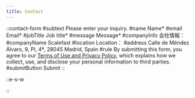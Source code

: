 ```yaml
---
title: Contact
---
```


::contact-form
#subtext
Please enter your inquiry.
#name
Name*
#email
Email*
#jobTitle
Job title*
#message
Message*
#companyInfo
会社情報：
#companyName
Scalefast
#location
Location：
#address
Calle de Méndez Álvaro, 9, Pl, 4ª, 28045 Madrid, Spain
#rule
By submitting this form, you agree to our <span class="text-primary-600 hover:underline">[Terms of Use and Privacy Policy](/privacy-policy)</span>, which explains how we collect, use, and disclose your personal information to third parties.
#submitButton
Submit
::

::e-s-w

::